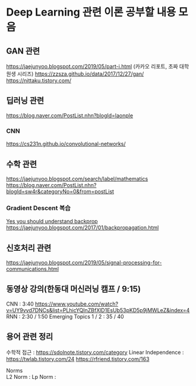 # Deep Learning 관련 이론 공부할 내용 모음

## GAN 관련
https://jaejunyoo.blogspot.com/2019/05/part-i.html (카카오 리포트, 초짜 대학원생 시리즈)
https://zzsza.github.io/data/2017/12/27/gan/
https://nittaku.tistory.com/

## 딥러닝 관련
https://blog.naver.com/PostList.nhn?blogId=laonple

### CNN
https://cs231n.github.io/convolutional-networks/

## 수학 관련
https://jaejunyoo.blogspot.com/search/label/mathematics
https://blog.naver.com/PostList.nhn?blogId=sw4r&categoryNo=0&from=postList

### Gradient Descent 복습
[Yes you should understand backprop](https://medium.com/@karpathy/yes-you-should-understand-backprop-e2f06eab496b#.lzeb58ksq) <br>
https://jaejunyoo.blogspot.com/2017/01/backpropagation.html

## 신호처리 관련
https://jaejunyoo.blogspot.com/2019/05/signal-processing-for-communications.html

## 동영상 강의(한동대 머신러닝 캠프 / 9:15)
CNN : 3:40
https://www.youtube.com/watch?v=UY9vvd7DNCs&list=PLhicYQInZBfXlD1EsUb53pKD5p9jMWLeZ&index=4
RNN : 2:30 / 1:50
Emerging Topics 1 / 2 : 35 / 40

## 용어 관련 정리
수학적 접근 : https://sdolnote.tistory.com/category
Linear Independence : https://twlab.tistory.com/24
https://rfriend.tistory.com/163

Norms<br>
L2 Norm : 
Lp Norm : 